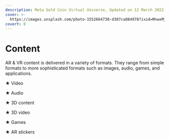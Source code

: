```yaml
---
description: Meta Gold Coin Virtual Universe, Updated on 12 March 2022
cover: >-
  https://images.unsplash.com/photo-1552664730-d307ca884978?ixid=MnwxMjA3fDB8MHxwaG90by1wYWdlfHx8fGVufDB8fHx8&ixlib=rb-1.2.1&auto=format&fit=crop&w=2970&q=80
coverY: 0
---
```


# Content

AR & VR content is delivered in a variety of formats. They range from simple formats to more sophisticated formats such as images, audio, games, and applications.

★   Video

★   Audio

★   3D content

★   3D video

★   Games

★   AR stickers
